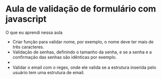 <h1>Aula de validação de formulário com javascript</h1>
<p>O que eu aprendi nessa aula</p>
    <ul>
        <li>Criar função para validar nome, por exemplo, o nome deve ter mais de três caracteres.</li>
        <li>Validação de senhas, definindo o tamanho da senha, e se a senha e a confirmação das senhas
são idênticas por exemplo.<li>
        <li>Validar o email com o regex, onde ele valida se a estrutura inserida pelo usuário tem 
uma estrutura de email.</li>     
    </ul>
